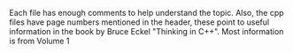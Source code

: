 Each file has enough comments to help understand the topic. Also, the cpp files have page numbers mentioned in the header, these point to useful 
information in the book by Bruce Eckel "Thinking in C++". Most information is from Volume 1
